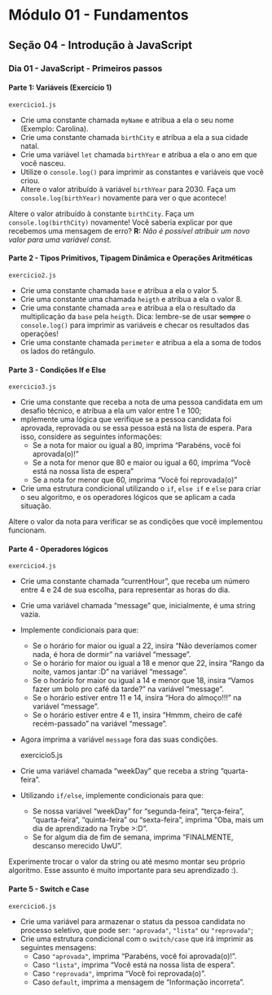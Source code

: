 # Módulo 01 - Fundamentos
## Seção 04 - Introdução à JavaScript
### Dia 01 - JavaScript - Primeiros passos

#### Parte 1: Variáveis (Exercício 1)

    exercicio1.js

- Crie uma constante chamada `myName` e atribua a ela o seu nome (Exemplo: Carolina).
- Crie uma constante chamada `birthCity` e atribua a ela a sua cidade natal.
- Crie uma variável `let` chamada `birthYear` e atribua a ela o ano em que você nasceu.
- Utilize o `console.log()` para imprimir as constantes e variáveis que você criou.
- Altere o valor atribuído à variável `birthYear` para 2030. Faça um `console.log(birthYear)` novamente para ver o que acontece!

Altere o valor atribuído à constante `birthCity`. Faça um `console.log(birthCity)` novamente! Você saberia explicar por que recebemos uma mensagem de erro? **R:** _Não é possível atribuir um novo valor para uma variável const._

#### Parte 2 - Tipos Primitivos, Tipagem Dinâmica e Operações Aritméticas

    exercicio2.js

- Crie uma constante chamada `base` e atribua a ela o valor 5.
- Crie uma constante uma chamada `heigth` e atribua a ela o valor 8.
- Crie uma constante chamada `area` e atribua a ela o resultado da multiplicação da `base` pela `heigth`. Dica: lembre-se de usar ~~sempre~~ o `console.log()` para imprimir as variáveis e checar os resultados das operações!
- Crie uma constante chamada `perimeter` e atribua a ela a soma de todos os lados do retângulo.

#### Parte 3 - Condições If e Else

    exercicio3.js

- Crie uma constante que receba a nota de uma pessoa candidata em um desafio técnico, e atribua a ela um valor entre 1 e 100;
- mplemente uma lógica que verifique se a pessoa candidata foi aprovada, reprovada ou se essa pessoa está na lista de espera. Para isso, considere as seguintes informações:
    - Se a nota for maior ou igual a 80, imprima “Parabéns, você foi aprovada(o)!”
    - Se a nota for menor que 80 e maior ou igual a 60, imprima “Você está na nossa lista de espera”
    - Se a nota for menor que 60, imprima “Você foi reprovada(o)”
- Crie uma estrutura condicional utilizando o `if`, `else if` e `else` para criar o seu algoritmo, e os operadores lógicos que se aplicam a cada situação.

Altere o valor da nota para verificar se as condições que você implementou funcionam.

#### Parte 4 - Operadores lógicos

    exercicio4.js

- Crie uma constante chamada “currentHour”, que receba um número entre 4 e 24 de sua escolha, para representar as horas do dia.
- Crie uma variável chamada “message” que, inicialmente, é uma string vazia.
- Implemente condicionais para que:
    - Se o horário for maior ou igual a 22, insira “Não deveríamos comer nada, é hora de dormir” na variável “message”.
    - Se o horário for maior ou igual a 18 e menor que 22, insira “Rango da noite, vamos jantar :D” na variável “message”.
    - Se o horário for maior ou igual a 14 e menor que 18, insira “Vamos fazer um bolo pro café da tarde?” na variável “message”.
    - Se o horário estiver entre 11 e 14, insira “Hora do almoço!!!” na variável “message”.
    - Se o horário estiver entre 4 e 11, insira “Hmmm, cheiro de café recém-passado” na variável “message”.
- Agora imprima a variável `message` fora das suas condições.


    exercicio5.js

- Crie uma variável chamada “weekDay” que receba a string “quarta-feira”.
- Utilizando `if/else`, implemente condicionais para que:
    - Se nossa variável “weekDay” for “segunda-feira”, “terça-feira”, “quarta-feira”, “quinta-feira” ou “sexta-feira”, imprima “Oba, mais um dia de aprendizado na Trybe >:D”.
    - Se for algum dia de fim de semana, imprima “FINALMENTE, descanso merecido UwU”.

Experimente trocar o valor da string ou até mesmo montar seu próprio algoritmo. Esse assunto é muito importante para seu aprendizado :).

#### Parte 5 - Switch e Case

    exercicio6.js

- Crie uma variável para armazenar o status da pessoa candidata no processo seletivo, que pode ser: `"aprovada"`, `"lista"` ou `"reprovada"`;
- Crie uma estrutura condicional com o `switch/case` que irá imprimir as seguintes mensagens:
    - Caso `"aprovada"`, imprima “Parabéns, você foi aprovada(o)!”.
    - Caso `"lista"`, imprima “Você está na nossa lista de espera”.
    - Caso `"reprovada"`, imprima “Você foi reprovada(o)”.
    - Caso `default`, imprima a mensagem de “Informação incorreta”.